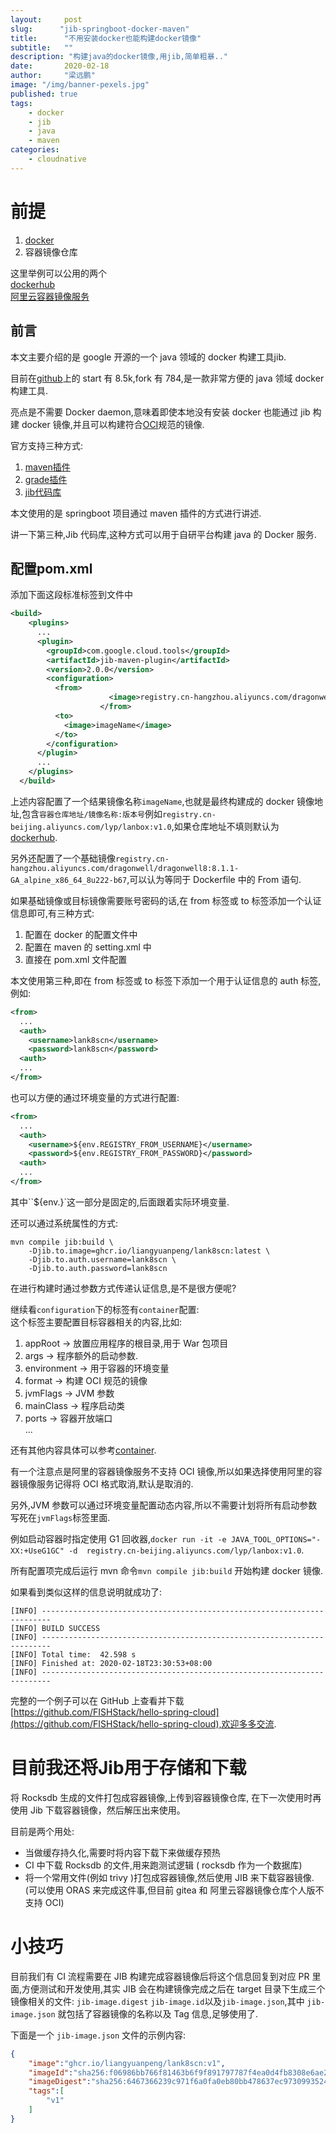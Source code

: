 ```yaml
---
layout:     post 
slug:      "jib-springboot-docker-maven"
title:      "不用安装docker也能构建docker镜像"
subtitle:   ""
description: "构建java的docker镜像,用jib,简单粗暴.."  
date:       2020-02-18
author:     "梁远鹏"
image: "/img/banner-pexels.jpg"
published: true
tags: 
    - docker
    - jib
    - java
    - maven
categories: 
    - cloudnative
---
```



# 前提

1. [docker](https://www.docker.com/get-started)  
2. 容器镜像仓库  

 这里举例可以公用的两个  
 [dockerhub](https://hub.docker.com/)  
 [阿里云容器镜像服务](https://cr.console.aliyun.com/cn-beijing/instances/repositories)  

## 前言  

本文主要介绍的是 google 开源的一个 java 领域的 docker 构建工具jib.  

目前在[github](https://github.com/GoogleContainerTools/jib)上的 start 有 8.5k,fork 有 784,是一款非常方便的 java 领域 docker 构建工具.  

亮点是不需要 Docker daemon,意味着即使本地没有安装 docker 也能通过 jib 构建 docker 镜像,并且可以构建符合[OCI](https://github.com/opencontainers/image-spec)规范的镜像.  

官方支持三种方式:  
1. [maven插件](https://github.com/GoogleContainerTools/jib/blob/master/jib-maven-plugin)  
2. [grade插件](https://github.com/GoogleContainerTools/jib/blob/master/jib-gradle-plugin)  
3. [jib代码库](https://github.com/GoogleContainerTools/jib/tree/master/jib-core)  

本文使用的是 springboot 项目通过 maven 插件的方式进行讲述.  

讲一下第三种,Jib 代码库,这种方式可以用于自研平台构建 java 的 Docker 服务.

## 配置pom.xml  

添加下面这段标准标签到文件中  

```xml
<build>
    <plugins>
      ...
      <plugin>
        <groupId>com.google.cloud.tools</groupId>
        <artifactId>jib-maven-plugin</artifactId>
        <version>2.0.0</version>
        <configuration>
          <from>
					  <image>registry.cn-hangzhou.aliyuncs.com/dragonwell/dragonwell8:8.1.1-GA_alpine_x86_64_8u222-b67</image>
					</from>
          <to>
            <image>imageName</image>
          </to>
        </configuration>
      </plugin>
      ...
    </plugins>
  </build>
```  

上述内容配置了一个结果镜像名称`imageName`,也就是最终构建成的 docker 镜像地址,包含`容器仓库地址/镜像名称:版本号`例如`registry.cn-beijing.aliyuncs.com/lyp/lanbox:v1.0`,如果仓库地址不填则默认为[dockerhub](https://hub.docker.com/).  

另外还配置了一个基础镜像`registry.cn-hangzhou.aliyuncs.com/dragonwell/dragonwell8:8.1.1-GA_alpine_x86_64_8u222-b67`,可以认为等同于 Dockerfile 中的 From 语句.  

如果基础镜像或目标镜像需要账号密码的话,在 from 标签或 to 标签添加一个认证信息即可,有三种方式:  

1. 配置在 docker 的配置文件中  
2. 配置在 maven 的 setting.xml 中
3. 直接在 pom.xml 文件配置  

本文使用第三种,即在 from 标签或 to 标签下添加一个用于认证信息的 auth 标签,例如:   
``` xml
<from>
  ...
  <auth>
    <username>lank8scn</username>
    <password>lank8scn</password>
  <auth>
  ...
</from>  
```  

也可以方便的通过环境变量的方式进行配置:  
```xml
<from>
  ...
  <auth>
    <username>${env.REGISTRY_FROM_USERNAME}</username>
    <password>${env.REGISTRY_FROM_PASSWORD}</password>
  <auth>
  ...
</from> 
```  

其中``${env.}`这一部分是固定的,后面跟着实际环境变量.  

还可以通过系统属性的方式:  
```shell
mvn compile jib:build \
    -Djib.to.image=ghcr.io/liangyuanpeng/lank8scn:latest \
    -Djib.to.auth.username=lank8scn \
    -Djib.to.auth.password=lank8scn
```  

在进行构建时通过参数方式传递认证信息,是不是很方便呢?  

继续看`configuration`下的标签有`container`配置:  
这个标签主要配置目标容器相关的内容,比如:  
1. appRoot -> 放置应用程序的根目录,用于 War 包项目  
2. args -> 程序额外的启动参数.  
3. environment -> 用于容器的环境变量  
4. format -> 构建 OCI 规范的镜像  
5. jvmFlags -> JVM 参数  
6. mainClass -> 程序启动类  
7. ports -> 容器开放端口  
...  

还有其他内容具体可以参考[container](https://github.com/GoogleContainerTools/jib/tree/master/jib-maven-plugin#container-object).  

有一个注意点是阿里的容器镜像服务不支持 OCI 镜像,所以如果选择使用阿里的容器镜像服务记得将 OCI 格式取消,默认是取消的.  

另外,JVM 参数可以通过环境变量配置动态内容,所以不需要计划将所有启动参数写死在`jvmFlags`标签里面.  

例如启动容器时指定使用 G1 回收器,`docker run -it -e JAVA_TOOL_OPTIONS="-XX:+UseG1GC" -d  registry.cn-beijing.aliyuncs.com/lyp/lanbox:v1.0`.  

所有配置项完成后运行 mvn 命令`mvn compile jib:build` 开始构建 docker 镜像.  

如果看到类似这样的信息说明就成功了:  
```shell
[INFO] ------------------------------------------------------------------------
[INFO] BUILD SUCCESS
[INFO] ------------------------------------------------------------------------
[INFO] Total time:  42.598 s
[INFO] Finished at: 2020-02-18T23:30:53+08:00
[INFO] ------------------------------------------------------------------------
```

完整的一个例子可以在 GitHub 上查看并下载[https://github.com/FISHStack/hello-spring-cloud](https://github.com/FISHStack/hello-spring-cloud),欢迎多多交流.


# 目前我还将Jib用于存储和下载

将 Rocksdb 生成的文件打包成容器镜像,上传到容器镜像仓库, 在下一次使用时再使用 Jib 下载容器镜像，然后解压出来使用。

目前是两个用处:
- 当做缓存持久化,需要时将内容下载下来做缓存预热
- CI 中下载 Rocksdb 的文件,用来跑测试逻辑 ( rocksdb 作为一个数据库)
- 将一个常用文件(例如 trivy )打包成容器镜像,然后使用 JIB 来下载容器镜像.(可以使用 ORAS 来完成这件事,但目前 gitea 和 阿里云容器镜像仓库个人版不支持 OCI)

# 小技巧

目前我们有 CI 流程需要在 JIB 构建完成容器镜像后将这个信息回复到对应 PR 里面,方便测试和开发使用,其实 JIB 会在构建镜像完成之后在 target 目录下生成三个镜像相关的文件: `jib-image.digest` `jib-image.id`以及`jib-image.json`,其中 `jib-image.json` 就包括了容器镜像的名称以及 Tag 信息,足够使用了.

下面是一个 `jib-image.json` 文件的示例内容:

```json
{
    "image":"ghcr.io/liangyuanpeng/lank8scn:v1",
    "imageId":"sha256:f06986bb766f81463b6f9f891797787f4ea0d4fb8308e6ae286c2f05e2e77a85",
    "imageDigest":"sha256:6467366239c971f6a0fa0eb80bb478637ec9730993524045f4b9258f22b47e5c",
    "tags":[
        "v1"
    ]
}
```